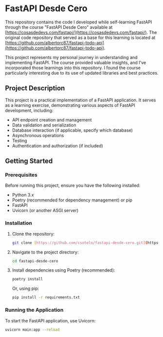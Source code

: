 # FastAPI Desde Cero

This repository contains the code I developed while self-learning FastAPI through the course "FastAPI Desde Cero" available at [https://cosasdedevs.com/fastapi/](https://cosasdedevs.com/fastapi/).  The original code repository that served as a base for this learning is located at [https://github.com/albertorc87/fastapi-todo-api](https://github.com/albertorc87/fastapi-todo-api).

This project represents my personal journey in understanding and implementing FastAPI.  The course provided valuable insights, and I've incorporated those learnings into this repository. I found the course particularly interesting due to its use of updated libraries and best practices.

## Project Description

This project is a practical implementation of a FastAPI application.  It serves as a learning exercise, demonstrating various aspects of FastAPI development, including:

*   API endpoint creation and management
*   Data validation and serialization
*   Database interaction (if applicable, specify which database)
*   Asynchronous operations
*   Testing
*   Authentication and authorization (if included)

## Getting Started

### Prerequisites

Before running this project, ensure you have the following installed:

*   Python 3.x
*   Poetry (recommended for dependency management) or pip
*   FastAPI
*   Uvicorn (or another ASGI server)

### Installation

1.  Clone the repository:

    ```bash
    git clone [https://github.com/csotelo/fastapi-desde-cero.git](https://www.google.com/search?q=https://github.com/YOUR_GITHUB_USERNAME/fastapi-desde-cero.git)
    ```

2.  Navigate to the project directory:

    ```bash
    cd fastapi-desde-cero
    ```

3.  Install dependencies using Poetry (recommended):

    ```bash
    poetry install
    ```

    Or, using pip:

    ```bash
    pip install -r requirements.txt
    ```

### Running the Application

To start the FastAPI application, use Uvicorn:

```bash
uvicorn main:app --reload
```
